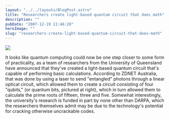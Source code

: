 ```yaml
---
layout: "../../layouts/BlogPost.astro"
title: "Researchers create light-based quantum circuit that does math"
description: ""
pubDate: "2007-12-19 11:46:28"
heroImage: ""
slug: "researchers-create-light-based-quantum-circuit-that-does-math"
---
```


![](http://www.blogsmithmedia.com/www.engadget.com/media/2007/12/quantum-computing-qubit.jpg)

It looks like quantum computing could now be one step closer to some form of practicality, as a team of researchers from the University of Queensland have announced that they've created a light-based quantum circuit that's capable of performing basic calculations. According to ZDNET Australia, that was done by using a laser to send "entangled" photons through a linear optical circuit, which allowed them to create a circuit consisting of four "qubits," (or quantum bits, pictured at right), which in turn allowed them to calculate the prime roots of fifteen, three and five. Somewhat interestingly, the university's research is funded in part by none other than DARPA, which the researchers themselves admit may be due to the technology's potential for cracking otherwise uncrackable codes.
